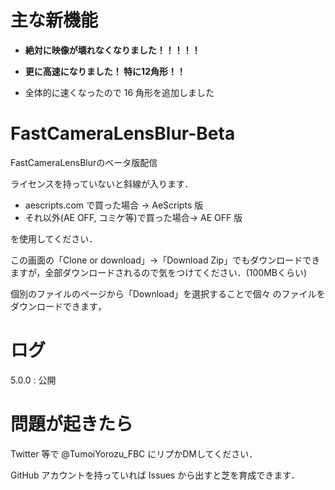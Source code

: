 # 主な新機能
- **絶対に映像が壊れなくなりました！！！！！**

- **更に高速になりました！ 特に12角形！！**

- 全体的に速くなったので 16 角形を追加しました


# FastCameraLensBlur-Beta
FastCameraLensBlurのベータ版配信

ライセンスを持っていないと斜線が入ります．

- aescripts.com で買った場合 → AeScripts 版
- それ以外(AE OFF, コミケ等)で買った場合→ AE OFF 版

を使用してください．


この画面の「Clone or download」→「Download Zip」でもダウンロードできますが，全部ダウンロードされるので気をつけてください．(100MBくらい)

個別のファイルのページから「Download」を選択することで個々
のファイルをダウンロードできます，

# ログ
5.0.0 : 公開

# 問題が起きたら
Twitter 等で @TumoiYorozu_FBC にリプかDMしてください．

GitHub アカウントを持っていれば Issues から出すと芝を育成できます．
